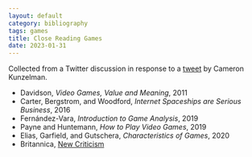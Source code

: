```yaml
---
layout: default
category: bibliography
tags: games
title: Close Reading Games
date: 2023-01-31
---
```


Collected from a Twitter discussion in response to a [tweet](https://mobile.twitter.com/ckunzelman/status/1618315219343933440) by Cameron Kunzelman.

* Davidson, *Video Games, Value and Meaning*, 2011
* Carter, Bergstrom, and Woodford, *Internet Spaceships are Serious Business*, 2016
* Fernández-Vara, *Introduction to Game Analysis*, 2019
* Payne and Huntemann, *How to Play Video Games*, 2019
* Elias, Garfield, and Gutschera, *Characteristics of Games*, 2020
* Britannica, [New Criticism](https://www.britannica.com/art/New-Criticism)
